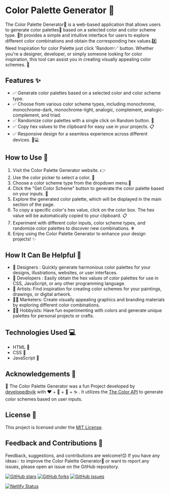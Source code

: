 # Color Palette Generator 🎨

The Color Palette Generator🎨 is a web-based application that allows users to generate color palettes🧩 based on a selected color and color scheme type. 🎀It provides a simple and intuitive interface for users to explore different color combinations and obtain the corresponding hex values.#️⃣ Need Inspiration for color Palette just click 'Random✨' button.  Whether you're a designer, developer, or simply someone looking for color inspiration, this tool can assist you in creating visually appealing color schemes. 🌈

## Features ✨

- ✅ Generate color palettes based on a selected color and color scheme type.
- ✅ Choose from various color scheme types, including monochrome, monochrome-dark, monochrome-light, analogic, complement, analogic-complement, and triad.
- ✅ Randomize color palettes with a single click on Random button. 🎲
- ✅ Copy hex values to the clipboard for easy use in your projects. 📋
- ✅ Responsive design for a seamless experience across different devices. 📱💻

## How to Use 🚀

1. Visit the Color Palette Generator website. 👉 
2. Use the color picker to select a color. 🎨
3. Choose a color scheme type from the dropdown menu.🔽
4. Click the "Get Color Scheme" button to generate the color palette based on your inputs. 🍄
5. Explore the generated color palette, which will be displayed in the main section of the page.
6. To copy a specific color's hex value, click on the color box. The hex value will be automatically copied to your clipboard. 📋
7. Experiment with different color inputs, color scheme types, and randomize color palettes to discover new combinations. ❄
8. Enjoy using the Color Palette Generator to enhance your design projects! ✨

## How It Can Be Helpful 🌟

- 👨 Designers : Quickly generate harmonious color palettes for your designs, illustrations, websites, or user interfaces.
- 🧒 Developers : Easily obtain the hex values of color palettes for use in CSS, JavaScript, or any other programming language.
- 🧔 Artists: Find inspiration for creating color schemes for your paintings, drawings, or digital artwork.
- 👩‍🦱 Marketers: Create visually appealing graphics and branding materials by exploring different color combinations.
- 👩‍🦰 Hobbyists: Have fun experimenting with colors and generate unique palettes for personal projects or crafts.

## Technologies Used 💻

- HTML 📙
- CSS 📘
- JavaScript 📔

## Acknowledgements 🙏

📌 The Color Palette Generator was a fun Project developed by [developedbyjk](https://www.instagram.com/developedbyjk) with ❤️ + 🧠 + 🐞 + ☕ . 
It utilizes the [The Color API](https://www.thecolorapi.com/) to generate color schemes based on user inputs.

## License 📄

This project is licensed under the [MIT License](LICENSE).

## Feedback and Contributions 📢

Feedback, suggestions, and contributions are welcome!😊 If you have any ideas💡 to improve the Color Palette Generator🎨 or want to report any issues, please open an issue on the GitHub repository.

[![GitHub stars](https://img.shields.io/github/stars/developedbyjk/color-palette-generator.svg?style=social)](https://github.com/developedbyjk/color-palette-generator/stargazers)
[![GitHub forks](https://img.shields.io/github/forks/developedbyjk/color-palette-generator.svg?style=social)](https://github.com/developedbyjk/color-palette-generator/network/members)
[![GitHub issues](https://img.shields.io/github/issues/developedbyjk/color-palette-generator.svg)](https://github.com/developedbyjk/color-palette-generator/issues)


[![Netlify Status](https://api.netlify.com/api/v1/badges/5b1699a6-506c-45a3-a1d8-7accd35206a5/deploy-status)](https://app.netlify.com/sites/color-palette-generator-developedbyjk/deploys)

